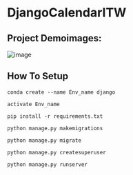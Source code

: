 # DjangoCalendarITW


## Project Demoimages:

![image](https://user-images.githubusercontent.com/76248886/123541930-826fd280-d764-11eb-9667-87a5de90a783.png)




## How To Setup
```
conda create --name Env_name django
```
```
activate Env_name
```
```
pip install -r requirements.txt
```
```
python manage.py makemigrations
```
```
python manage.py migrate
```
```
python manage.py createsuperuser
```
```
python manage.py runserver
```


